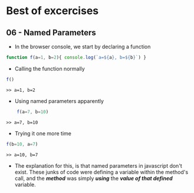 # Best of excercises

## 06 - Named Parameters
- In the browser console, we start by declaring a function
```javascript
function f(a=1, b=2){ console.log(`a=${a}, b=${b}`) }
```
- Calling the function normally
```javascript
f()
```
```
>> a=1, b=2
```
- Using named parameters apparently
```javascript
    f(a=7, b=10)
```
```
>> a=7, b=10
```
- Trying it one more time
```javascript
f(b=10, a=7)
```
```
>> a=10, b=7
```
- The explanation for this, is that named parameters in javascript don't exist. These junks of code were defining a variable within the method's call, and the ***method*** was simply ***using*** the ***value of that defined*** variable.
